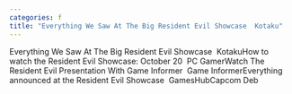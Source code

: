 ```yaml
---
categories: f
title: "Everything We Saw At The Big Resident Evil Showcase  Kotaku"
---
```

Everything We Saw At The Big Resident Evil Showcase&nbsp;&nbsp;KotakuHow to watch the Resident Evil Showcase: October 20&nbsp;&nbsp;PC GamerWatch The Resident Evil Presentation With Game Informer&nbsp;&nbsp;Game InformerEverything announced at the Resident Evil Showcase&nbsp;&nbsp;GamesHubCapcom Deb